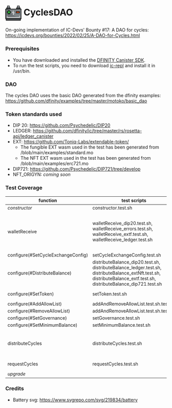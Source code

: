 <h1>
<img src="src/frontend/battery.svg" style="vertical-align:middle" alt="" width="10%"/>
<span>CyclesDAO</span>
</h1>

On-going implementation of IC-Devs' Bounty #17: A DAO for cycles: https://icdevs.org/bounties/2022/02/25/A-DAO-for-Cycles.html

### Prerequisites

* You have downloaded and installed the [DFINITY Canister SDK](https://sdk.dfinity.org).
* To run the test scripts, you need to download [ic-repl](https://github.com/chenyan2002/ic-repl/releases) and install it in /usr/bin.

### DAO

The cycles DAO uses the basic DAO generated from the dfinity examples: https://github.com/dfinity/examples/tree/master/motoko/basic_dao

### Token standards used

- DIP 20: https://github.com/Psychedelic/DIP20
- LEDGER: https://github.com/dfinity/ic/tree/master/rs/rosetta-api/ledger_canister
- EXT: https://github.com/Toniq-Labs/extendable-token/
  - The fungible EXT wasm used in the test has been generated from /blob/main/examples/standard.mo
  - The NFT EXT wasm used in the test has been generated from /blob/main/examples/erc721.mo
- DIP721: https://github.com/Psychedelic/DIP721/tree/develop
- NFT_ORIGYN: *coming soon*

### Test Coverage

| function | test scripts | left to do | complete |
| ------ | ------ | ------ | ------ |
| *constructor* | constructor.test.sh | N/A |  100% |
| walletReceive | walletReceive_dip20.test.sh, walletReceive_errors.test.sh, walletReceive_extf.test.sh, walletReceive_ledger.test.sh | fix ledger canister initialization, see function intallLedger in install.sh | 75% | 
| configure(#SetCycleExchangeConfig) | setCycleExchangeConfig.test.sh | N/A | 100% |
| configure(#DistributeBalance) | distributeBalance_dip20.test.sh, distributeBalance_ledger.test.sh, distributeBalance_extNft.test.sh, distributeBalance_extf.test.sh, distributeBalance_dip721.test.sh | Only EXT NFT is tested | 30% |
| configure(#SetToken) | setToken.test.sh | errors not tested | 70% |
| configure(#AddAllowList) | addAndRemoveAllowList.test.sh.test.sh | N/A | 100% |
| configure(#RemoveAllowList) | addAndRemoveAllowList.test.sh.test.sh | N/A | 100% |
| configure(#SetGovernance) | setGovernance.test.sh | N/A | 100% |
| configure(#SetMinimumBalance) | setMinimumBalance.test.sh | N/A | 100% |
| distributeCycles | distributeCycles.test.sh | split test to avoid risk of side effects - add test of histories | 80% |
| requestCycles | requestCycles.test.sh | add test of histories | 90% |
| *upgrade* | | to test | 0% |

### Credits

* Battery svg: https://www.svgrepo.com/svg/219834/battery